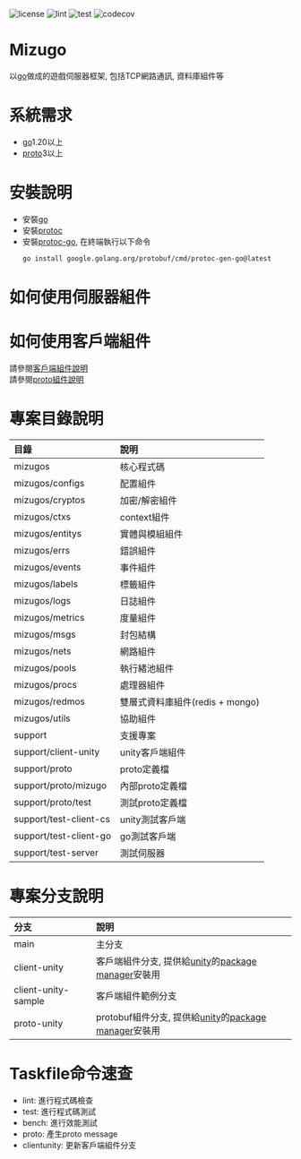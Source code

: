![license](https://img.shields.io/github/license/yinweli/Mizugo)
![lint](https://github.com/yinweli/Mizugo/actions/workflows/lint.yml/badge.svg)
![test](https://github.com/yinweli/Mizugo/actions/workflows/test.yml/badge.svg)
![codecov](https://codecov.io/gh/yinweli/Mizugo/branch/main/graph/badge.svg?token=1DGCDV1S69)

# Mizugo
以[go]做成的遊戲伺服器框架, 包括TCP網路通訊, 資料庫組件等  

# 系統需求
* [go]1.20以上
* [proto]3以上

# 安裝說明
* 安裝[go]
* 安裝[protoc]
* 安裝[protoc-go], 在終端執行以下命令
  ```sh
  go install google.golang.org/protobuf/cmd/protoc-gen-go@latest
  ```

# 如何使用伺服器組件

# 如何使用客戶端組件
請參閱[客戶端組件說明][client-unity]  
請參閱[proto組件說明][proto-unity]  

# 專案目錄說明

| 目錄                     | 說明                            |
|:-------------------------|:--------------------------------|
| mizugos                  | 核心程式碼                      |
| mizugos/configs          | 配置組件                        |
| mizugos/cryptos          | 加密/解密組件                   |
| mizugos/ctxs             | context組件                     |
| mizugos/entitys          | 實體與模組組件                  |
| mizugos/errs             | 錯誤組件                        |
| mizugos/events           | 事件組件                        |
| mizugos/labels           | 標籤組件                        |
| mizugos/logs             | 日誌組件                        |
| mizugos/metrics          | 度量組件                        |
| mizugos/msgs             | 封包結構                        |
| mizugos/nets             | 網路組件                        |
| mizugos/pools            | 執行緒池組件                    |
| mizugos/procs            | 處理器組件                      |
| mizugos/redmos           | 雙層式資料庫組件(redis + mongo) |
| mizugos/utils            | 協助組件                        |
| support                  | 支援專案                        |
| support/client-unity     | unity客戶端組件                 |
| support/proto            | proto定義檔                     |
| support/proto/mizugo     | 內部proto定義檔                 |
| support/proto/test       | 測試proto定義檔                 |
| support/test-client-cs   | unity測試客戶端                 |
| support/test-client-go   | go測試客戶端                    |
| support/test-server      | 測試伺服器                      |

# 專案分支說明

| 分支                | 說明                                                     |
|:--------------------|:---------------------------------------------------------|
| main                | 主分支                                                   |
| client-unity        | 客戶端組件分支, 提供給[unity]的[package manager]安裝用   |
| client-unity-sample | 客戶端組件範例分支                                       |
| proto-unity         | protobuf組件分支, 提供給[unity]的[package manager]安裝用 |

# Taskfile命令速查
* lint: 進行程式碼檢查
* test: 進行程式碼測試
* bench: 進行效能測試
* proto: 產生proto message
* clientunity: 更新客戶端組件分支

[go]: https://go.dev/dl/
[proto]: https://github.com/protocolbuffers/protobuf
[protoc-go]: https://github.com/protocolbuffers/protobuf-go
[protoc]: https://github.com/protocolbuffers/protobuf
[unity]: https://unity.com/
[package manager]: https://docs.unity3d.com/Manual/Packages.html

[client-unity]: support/client-unity/Packages/com.fouridstudio.mizugo-client-unity/README.md
[proto-unity]: support/client-unity/Packages/com.fouridstudio.mizugo-proto-unity/README.md